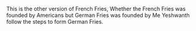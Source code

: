 This is the other version of French Fries, Whether the French Fries was founded by Americans but German Fries was founded by Me Yeshwanth follow the steps to form German Fries.